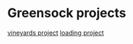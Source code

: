 # Greensock projects

[vineyards project](https://irrbis38.github.io/GS-projects/vineyards/)
[loading project](https://irrbis38.github.io/GS-projects/loading/)
